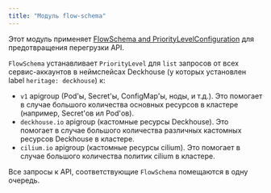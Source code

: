 ```yaml
---
title: "Модуль flow-schema"
---
```


Этот модуль применяет [FlowSchema and PriorityLevelConfiguration](https://kubernetes.io/docs/concepts/cluster-administration/flow-control/) для предотвращения перегрузки API.

`FlowSchema` устанавливает `PriorityLevel` для `list` запросов от всех сервис-аккаунтов в неймспейсах Deckhouse (у которых установлен label `heritage: deckhouse`) к:
* `v1` apigroup (Pod'ы, Secret'ы, ConfigMap'ы,  ноды, и т.д.). Это помогает в случае большого количества основных ресурсов в кластере (например, Secret'ов ил Pod'ов).
* `deckhouse.io` apigroup (кастомные ресурсы Deckhouse). Это помогает в случае большого количества различных кастомных ресурсов Deckhouse в кластере.
* `cilium.io` apigroup (кастомные ресурсы cilium). Это помогает в случае большого количества политик cilium в кластере.

Все запросы к API, соответствующие `FlowSchema` помещаются в одну очередь.
